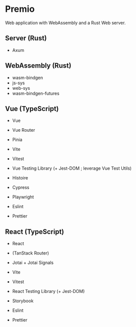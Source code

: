 # Premio

Web application with WebAssembly and a Rust Web server.

## Server (Rust)

- Axum

## WebAssembly (Rust)

- wasm-bindgen
- js-sys
- web-sys
- wasm-bindgen-futures

## Vue (TypeScript)

- Vue
- Vue Router
- Pinia

- Vite
- Vitest
- Vue Testing Library (+ Jest-DOM ; leverage Vue Test Utils)

- Histoire

- Cypress
- Playwright

- Eslint
- Prettier

## React (TypeScript)

- React
- (TanStack Router)
- Jotai + Jotai Signals

- Vite
- Vitest
- React Testing Library (+ Jest-DOM)

- Storybook

- Eslint
- Prettier
